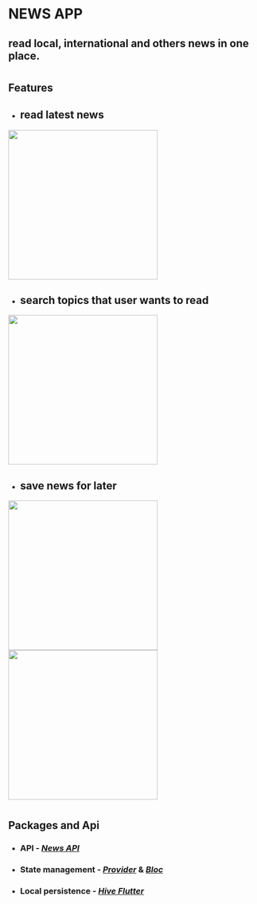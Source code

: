 # NEWS APP

## read local, international and others news in one place.

#

## Features

- ## read latest news
 <img src="https://github.com/zwethu/news_app/blob/master/photos/Screenshot_1668693694.png" width="300"> 

- ## search topics that user wants to read
 <img src="https://github.com/zwethu/news_app/blob/master/photos/Screenshot_1668694057.png" width="300">

- ## save news for later
 <img src="https://github.com/zwethu/news_app/blob/master/photos/Screenshot_1668694038.png" width="300"> 
 <img src="https://github.com/zwethu/news_app/blob/master/photos/Screenshot_1668694105.png" width="300"> 


# 

## Packages and Api

- ### API - [*News API*](https://newsapi.org/)
- ### State management - [*Provider*](https://pub.dev/packages/provider) & [*Bloc*](https://pub.dev/packages/flutter_bloc)
- ### Local persistence - [*Hive Flutter*](https://pub.dev/packages/hive)
